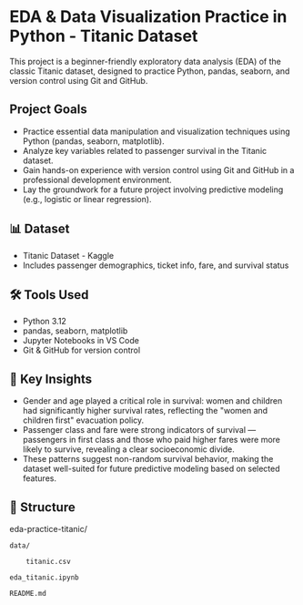 # EDA & Data Visualization Practice in Python - Titanic Dataset

This project is a beginner-friendly exploratory data analysis (EDA) of the classic Titanic dataset, designed to practice Python, pandas, seaborn, and version control using Git and GitHub.

## Project Goals

- Practice essential data manipulation and visualization techniques using Python (pandas, seaborn, matplotlib).
- Analyze key variables related to passenger survival in the Titanic dataset.
- Gain hands-on experience with version control using Git and GitHub in a professional development environment.
- Lay the groundwork for a future project involving predictive modeling (e.g., logistic or linear regression).

## 📊 Dataset

- Titanic Dataset - Kaggle
- Includes passenger demographics, ticket info, fare, and survival status

## 🛠️ Tools Used

- Python 3.12
- pandas, seaborn, matplotlib
- Jupyter Notebooks in VS Code
- Git & GitHub for version control

## 🧠 Key Insights

- Gender and age played a critical role in survival: women and children had significantly higher survival rates, reflecting the "women and children first" evacuation policy.
- Passenger class and fare were strong indicators of survival — passengers in first class and those who paid higher fares were more likely to survive, revealing a clear socioeconomic divide.
- These patterns suggest non-random survival behavior, making the dataset well-suited for future predictive modeling based on selected features.

## 📁 Structure

eda-practice-titanic/

    data/

        titanic.csv

    eda_titanic.ipynb

    README.md
